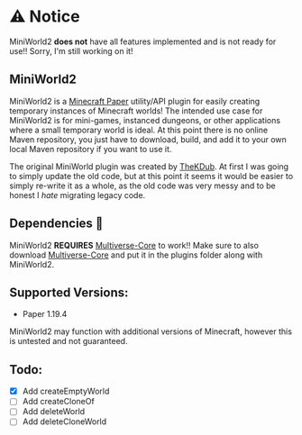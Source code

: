 # ⚠️ Notice

MiniWorld2 **does not** have all features implemented and is not ready for use!! Sorry, I'm still working on it!

## MiniWorld2

MiniWorld2 is a [Minecraft Paper](https://papermc.io/) utility/API plugin for easily creating temporary instances of Minecraft worlds!
The intended use case for MiniWorld2 is for mini-games, instanced dungeons, or other applications where
a small temporary world is ideal. At this point there is no online Maven repository, you just have to
download, build, and add it to your own local Maven repository if you want to use it.

The original MiniWorld plugin was created by [TheKDub](https://github.com/thekdub). At first I was going to simply
update the old code, but at this point it seems it would be easier to simply re-write it as a whole, as the old code
was very messy and to be honest I *hate* migrating legacy code.

## Dependencies 🧰
MiniWorld2 **REQUIRES** [Multiverse-Core](https://www.spigotmc.org/resources/multiverse-core.390/) to work!!
Make sure to also download [Multiverse-Core](https://www.spigotmc.org/resources/multiverse-core.390/) and put it in the
plugins folder along with MiniWorld2.

## Supported Versions:
- Paper 1.19.4

MiniWorld2 may function with additional versions of Minecraft, however this is untested and not guaranteed.

## Todo:
- [x] Add createEmptyWorld
- [ ] Add createCloneOf
- [ ] Add deleteWorld
- [ ] Add deleteCloneWorld
